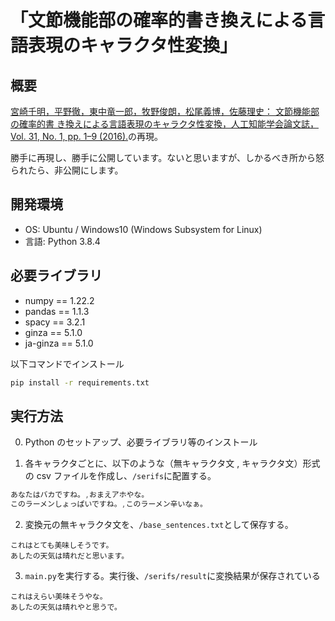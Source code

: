 # 「文節機能部の確率的書き換えによる言語表現のキャラクタ性変換」

## 概要
[宮崎千明，平野徹，東中竜一郎，牧野俊朗，松尾義博，佐藤理史： 文節機能部の確率的書
き換えによる言語表現のキャラクタ性変換，人工知能学会論文誌，Vol. 31, No. 1, pp. 1–9
(2016).](https://www.jstage.jst.go.jp/article/tjsai/advpub/0/advpub_DSF-515/_article/-char/ja/)の再現。

勝手に再現し、勝手に公開しています。ないと思いますが、しかるべき所から怒られたら、非公開にします。

## 開発環境

- OS: Ubuntu / Windows10 (Windows Subsystem for Linux)
- 言語: Python 3.8.4

## 必要ライブラリ

- numpy == 1.22.2  
- pandas == 1.1.3  
- spacy == 3.2.1  
- ginza == 5.1.0  
- ja-ginza == 5.1.0  

以下コマンドでインストール

```sh
pip install -r requirements.txt
```

## 実行方法

0. Python のセットアップ、必要ライブラリ等のインストール

1. 各キャラクタごとに、以下のような（無キャラクタ文 , キャラクタ文）形式の csv ファイルを作成し、`/serifs`に配置する。

```cs
あなたはバカですね。,おまえアホやな。
このラーメンしょっぱいですね。,このラーメン辛いなぁ。
```

2. 変換元の無キャラクタ文を、`/base_sentences.txt`として保存する。

```
これはとても美味しそうです。
あしたの天気は晴れだと思います。
```

3. `main.py`を実行する。実行後、`/serifs/result`に変換結果が保存されている

```
これはえらい美味そうやな。
あしたの天気は晴れやと思うで。
```
